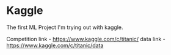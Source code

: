 # Kaggle

The first ML Project I'm trying out with kaggle. 

Competition link - https://www.kaggle.com/c/titanic/
data link - https://www.kaggle.com/c/titanic/data